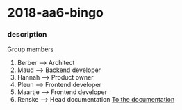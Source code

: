 # 2018-aa6-bingo

### description

Group members
1. Berber --> Architect
1. Maud --> Backend developer
1. Hannah -->  Product owner
1. Pleun --> Frontend developer
1. Maartje --> Frontend developer
1. Renske --> Head documentation [To the documentation](https://github.com/RenskeBrummel/RenskeBrummel.github.io/wiki)
